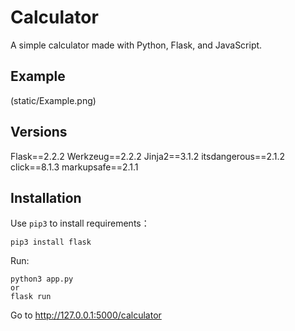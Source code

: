 # Calculator
A simple calculator made with Python, Flask, and JavaScript.

## Example
(static/Example.png)

## Versions
Flask==2.2.2
Werkzeug==2.2.2
Jinja2==3.1.2
itsdangerous==2.1.2
click==8.1.3
markupsafe==2.1.1

## Installation
Use `pip3` to install requirements：  
```
pip3 install flask
```
Run:  
```
python3 app.py
or
flask run
```

Go to http://127.0.0.1:5000/calculator
